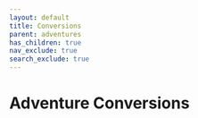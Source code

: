 ```yaml
---
layout: default
title: Conversions
parent: adventures
has_children: true
nav_exclude: true
search_exclude: true
---
```


# Adventure Conversions
